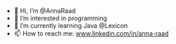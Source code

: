 - 👋 Hi, I’m @AnnaRaad
- 👀 I’m interested in programming
- 🌱 I’m currently learning Java @Lexicon
- 📫 How to reach me: www.linkedin.com/in/anna-raad

<!---
Anahitaraad/Anahitaraad is a ✨ special ✨ repository because its `README.md` (this file) appears on your GitHub profile.
You can click the Preview link to take a look at your changes.
--->
